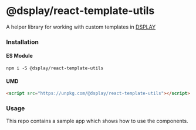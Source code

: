 # @dsplay/react-template-utils

A helper library for working with custom templates in [DSPLAY](https://dsplay.tv)

### Installation

#### ES Module
```
npm i -S @dsplay/react-template-utils
```

#### UMD
```html
<script src="https://unpkg.com/@dsplay/react-template-utils"></script>
```

### Usage

This repo contains a sample app which shows how to use the components.